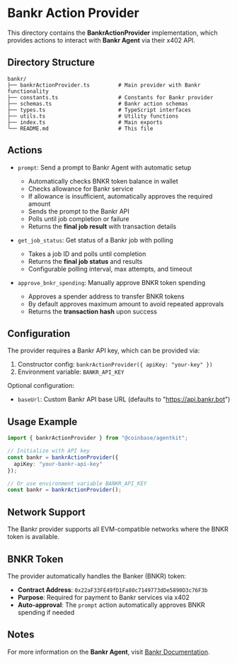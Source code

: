 # Bankr Action Provider

This directory contains the **BankrActionProvider** implementation, which provides actions to interact with **Bankr Agent** via their x402 API.

## Directory Structure

```
bankr/
├── bankrActionProvider.ts         # Main provider with Bankr functionality
├── constants.ts                   # Constants for Bankr provider
├── schemas.ts                     # Bankr action schemas
├── types.ts                       # TypeScript interfaces
├── utils.ts                       # Utility functions
├── index.ts                       # Main exports
└── README.md                      # This file
```

## Actions

- `prompt`: Send a prompt to Bankr Agent with automatic setup

  - Automatically checks BNKR token balance in wallet
  - Checks allowance for Bankr service
  - If allowance is insufficient, automatically approves the required amount
  - Sends the prompt to the Bankr API
  - Polls until job completion or failure
  - Returns the **final job result** with transaction details

- `get_job_status`: Get status of a Bankr job with polling

  - Takes a job ID and polls until completion
  - Returns the **final job status** and results
  - Configurable polling interval, max attempts, and timeout

- `approve_bnkr_spending`: Manually approve BNKR token spending

  - Approves a spender address to transfer BNKR tokens
  - By default approves maximum amount to avoid repeated approvals
  - Returns the **transaction hash** upon success

## Configuration

The provider requires a Bankr API key, which can be provided via:

1. Constructor config: `bankrActionProvider({ apiKey: "your-key" })`
2. Environment variable: `BANKR_API_KEY`

Optional configuration:
- `baseUrl`: Custom Bankr API base URL (defaults to "https://api.bankr.bot")

## Usage Example

```typescript
import { bankrActionProvider } from "@coinbase/agentkit";

// Initialize with API key
const bankr = bankrActionProvider({ 
  apiKey: "your-bankr-api-key" 
});

// Or use environment variable BANKR_API_KEY
const bankr = bankrActionProvider();
```

## Network Support

The Bankr provider supports all EVM-compatible networks where the BNKR token is available.

## BNKR Token

The provider automatically handles the Banker (BNKR) token:
- **Contract Address**: `0x22aF33FE49fD1Fa80c7149773dDe5890D3c76F3b`
- **Purpose**: Required for payment to Bankr services via x402
- **Auto-approval**: The `prompt` action automatically approves BNKR spending if needed

## Notes

For more information on the **Bankr Agent**, visit [Bankr Documentation](https://www.npmjs.com/package/@bankr/sdk).
